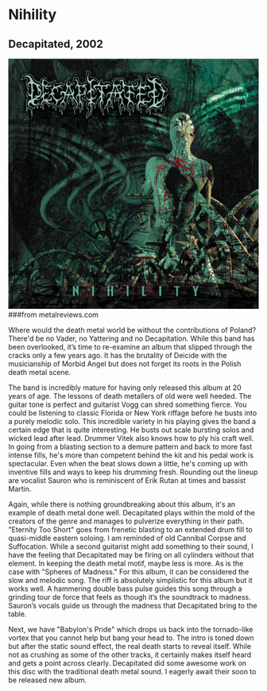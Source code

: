 # Nihility
## Decapitated, 2002
![Cover](articles/decap.jpg)
###from metalreviews.com

Where would the death metal world be without the contributions of Poland? There'd be no Vader, no Yattering and no Decapitation. While this band has been overlooked, it’s time to re-examine an album that slipped through the cracks only a few years ago. It has the brutality of Deicide with the musicianship of Morbid Angel but does not forget its roots in the Polish death metal scene.

The band is incredibly mature for having only released this album at 20 years of age. The lessons of death metallers of old were well heeded. The guitar tone is perfect and guitarist Vogg can shred something fierce. You could be listening to classic Florida or New York riffage before he busts into a purely melodic solo. This incredible variety in his playing gives the band a certain edge that is quite interesting. He busts out scale bursting solos and wicked lead after lead. Drummer Vitek also knows how to ply his craft well. In going from a blasting section to a demure pattern and back to more fast intense fills, he's more than competent behind the kit and his pedal work is spectacular. Even when the beat slows down a little, he's coming up with inventive fills and ways to keep his drumming fresh. Rounding out the lineup are vocalist Sauron who is reminiscent of Erik Rutan at times and bassist Martin.

Again, while there is nothing groundbreaking about this album, it's an example of death metal done well. Decapitated plays within the mold of the creators of the genre and manages to pulverize everything in their path. "Eternity Too Short" goes from frenetic blasting to an extended drum fill to quasi-middle eastern soloing. I am reminded of old Cannibal Corpse and Suffocation. While a second guitarist might add something to their sound, I have the feeling that Decapitated may be firing on all cylinders without that element. In keeping the death metal motif, maybe less is more. As is the case with "Spheres of Madness." For this album, it can be considered the slow and melodic song. The riff is absolutely simplistic for this album but it works well. A hammering double bass pulse guides this song through a grinding tour de force that feels as though it’s the soundtrack to madness. Sauron’s vocals guide us through the madness that Decapitated bring to the table.

Next, we have "Babylon's Pride" which drops us back into the tornado-like vortex that you cannot help but bang your head to. The intro is toned down but after the static sound effect, the real death starts to reveal itself. While not as crushing as some of the other tracks, it certainly makes itself heard and gets a point across clearly. Decapitated did some awesome work on this disc with the traditional death metal sound. I eagerly await their soon to be released new album.
